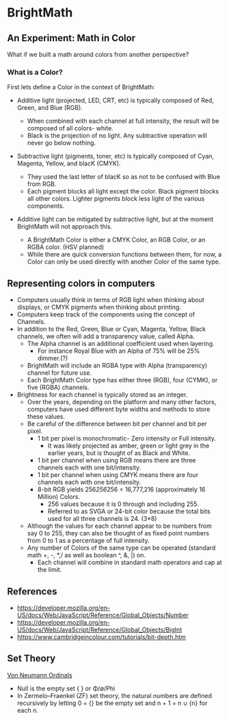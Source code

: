 # BrightMath
## An Experiment: Math in Color

What if we built a math around colors from another perspective?

### What is a Color?
First lets define a Color in the context of BrightMath:

* Additive light (projected, LED, CRT, etc) is typically composed of Red, Green, and Blue (RGB).
  * When combined with each channel at full intensity, the result will be composed of all colors- white.
  * Black is the projection of no light. Any subtractive operation will never go below nothing.

* Subtractive light (pigments, toner, etc) is typically composed of Cyan, Magenta, Yellow, and blacK (CMYK).
  * They used the last letter of blacK so as not to be confused with Blue from RGB.
  * Each pigment blocks all light except the color. Black pigment blocks all other colors. Lighter pigments block less light of the various components.

* Additive light can be mitigated by subtractive light, but at the moment BrightMath will not approach this.
  * A BrightMath Color is either a CMYK Color, an RGB Color, or an RGBA color. (HSV planned)
  * While there are quick conversion functions between them, for now, a Color can only be used directly with another Color of the same type.

## Representing colors in computers
* Computers usually think in terms of RGB light when thinking about displays, or CMYK pigments when thinking about printing.
* Computers keep track of the components using the concept of Channels.
* In addition to the Red, Green, Blue or Cyan, Magenta, Yellow, Black channels, we often will add a transparency value, called Alpha.
  * The Alpha channel is an additional coefficient used when layering.
    * For instance Royal Blue with an Alpha of 75% will be 25% dimmer.(?)
  * BrightMath will include an RGBA type with Alpha (transparency) channel for future use.
  * Each BrightMath Color type has either three (RGB), four (CYMK), or five (RGBA) channels.
* Brightness for each channel is typically stored as an integer.
  * Over the years, depending on the platform and many other factors, computers have used different byte widths and methods to store these values.
  * Be careful of the difference between bit per channel and bit per pixel.
    * 1 bit per pixel is monochromatic- Zero intensity or Full intensity.
      * It was likely projected as amber, green or light grey in the earlier years, but is thought of as Black and White.
    * 1 bit per channel when using RGB means there are three channels each with one bit/intensity.
    * 1 bit per channel when using CMYK means there are four channels each with one bit/intensity.
    * 8-bit RGB yields 256*256*256 = 16,777,216 (approximately 16 Million) Colors.
       * 256 values because it is 0 through and including 255.
        * Referred to as SVGA or 24-bit color because the total bits used for all three channels is 24. (3*8)
  * Although the values for each channel appear to be numbers from say 0 to 255, they can also be thought of as fixed point numbers from 0 to 1 as a percentage of full intensity.
  * Any number of Colors of the same type can be operated (standard math +, -, *,/ as well as boolean ^, &, |) on.
    * Each channel will combine in standard math operators and cap at the limit.


## References
* https://developer.mozilla.org/en-US/docs/Web/JavaScript/Reference/Global_Objects/Number
* https://developer.mozilla.org/en-US/docs/Web/JavaScript/Reference/Global_Objects/BigInt
* https://www.cambridgeincolour.com/tutorials/bit-depth.htm

## Set Theory
[Von Neumann Ordinals](https://en.wikipedia.org/wiki/Set-theoretic_definition_of_natural_numbers)
* Null is the empty set { } or Φ/∅/Phi
* In Zermelo–Fraenkel (ZF) set theory, the natural numbers are defined recursively by letting 0 = {} be the empty set and n + 1 = n ∪ {n} for each n.